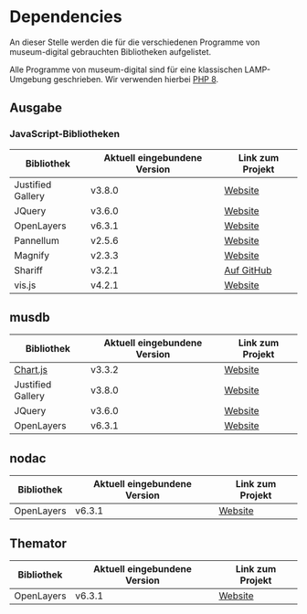 # Dependencies

An dieser Stelle werden die für die verschiedenen Programme von museum-digital gebrauchten Bibliotheken aufgelistet.

Alle Programme von museum-digital sind für eine klassischen LAMP-Umgebung geschrieben. Wir verwenden hierbei [PHP 8](http://php.net/).

Ausgabe
-------

### JavaScript-Bibliotheken

| Bibliothek        | Aktuell eingebundene Version | Link zum Projekt                                           |
|-------------------|------------------------------|------------------------------------------------------------|
| Justified Gallery | v3.8.0                       | [Website](http://miromannino.github.io/Justified-Gallery/) |
| JQuery            | v3.6.0                       | [Website](https://jquery.com/)                             |
| OpenLayers        | v6.3.1                       | [Website](https://openlayers.org/)                         |
| Pannellum         | v2.5.6                       | [Website](https://pannellum.org/)                          |
| Magnify           | v2.3.3                       | [Website](https://thdoan.github.io/magnify/)               |
| Shariff           | v3.2.1                       | [Auf GitHub](https://github.com/heiseonline/shariff)       |
| vis.js            | v4.2.1                       | [Website](http://visjs.org/)                               |

musdb
-----

| Bibliothek                           | Aktuell eingebundene Version | Link zum Projekt                                           |
| -------------------------------------|------------------------------|------------------------------------------------------------|
| [Chart.js](https://www.chartjs.org/) | v3.3.2                       | [Website](https://www.chartjs.org/)                        |
| Justified Gallery                    | v3.8.0                       | [Website](http://miromannino.github.io/Justified-Gallery/) |
| JQuery                               | v3.6.0                       | [Website](https://jquery.com/)                             |
| OpenLayers                           | v6.3.1                       | [Website](https://openlayers.org/)                         |

nodac
-----

| Bibliothek | Aktuell eingebundene Version | Link zum Projekt                   |
|------------|------------------------------|------------------------------------|
| OpenLayers | v6.3.1                       | [Website](https://openlayers.org/) |

Themator
--------

| Bibliothek | Aktuell eingebundene Version | Link zum Projekt                   |
|------------|------------------------------|------------------------------------|
| OpenLayers | v6.3.1                       | [Website](https://openlayers.org/) |
